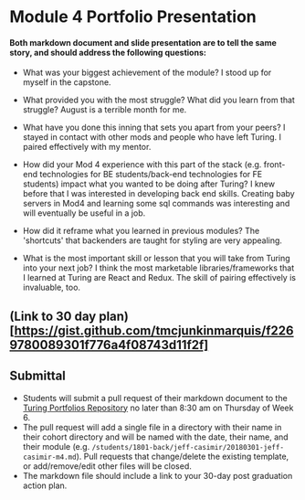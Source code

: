 # Module 4 Portfolio Presentation

#### Both markdown document and slide presentation are to tell the same story, and should address the following questions:

* What was your biggest achievement of the module?
I stood up for myself in the capstone.

* What provided you with the most struggle? What did you learn from that struggle?
August is a terrible month for me. 

* What have you done this inning that sets you apart from your peers?
I stayed in contact with other mods and people who have left Turing.  I paired effectively with my mentor.

* How did your Mod 4 experience with this part of the stack (e.g. front-end technologies for BE students/back-end technologies for FE students) impact what you wanted to be doing after Turing? 
I knew before that I was interested in developing back end skills. Creating baby servers in Mod4 and learning some sql commands was interesting and will eventually be useful in a job.

* How did it reframe what you learned in previous modules?
The 'shortcuts' that backenders are taught for styling are very appealing.

* What is the most important skill or lesson that you will take from Turing into your next job?
I think the most marketable libraries/frameworks that I learned at Turing are React and Redux. The skill of pairing effectively is invaluable, too.


## (Link to 30 day plan)[https://gist.github.com/tmcjunkinmarquis/f2269780089301f776a4f08743d11f2f]

## Submittal

* Students will submit a pull request of their markdown document to the [Turing Portfolios Repository](https://github.com/turingschool/portfolios) no later than 8:30 am on Thursday of Week 6.
* The pull request will add a single file in a directory with their name in their cohort directory and will be named with the date, their name, and their module (e.g. `/students/1801-back/jeff-casimir/20180301-jeff-casimir-m4.md`). Pull requests that change/delete the existing template, or add/remove/edit other files will be closed.
* The markdown file should include a link to your 30-day post graduation action plan.
